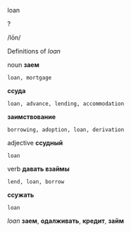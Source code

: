loan

?

/lōn/

Definitions of _loan_

noun
**заем**

    loan, mortgage
**ссуда**

    loan, advance, lending, accommodation
**заимствование**

    borrowing, adoption, loan, derivation

adjective
**ссудный**

    loan

verb
**давать взаймы**

    lend, loan, borrow
**ссужать**

    loan

_loan_
**заем**, **одалживать**, **кредит**, **займ**